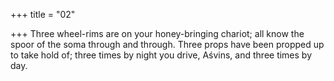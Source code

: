 +++
title = "02"

+++
Three wheel-rims are on your honey-bringing chariot; all know the spoor  of the soma through and through.
Three props have been propped up to take hold of; three times by night  you drive, Aśvins, and three times by day.